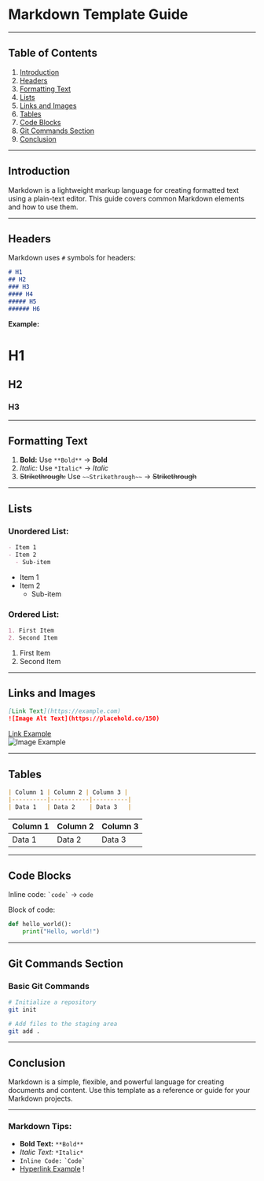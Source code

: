# **Markdown Template Guide**

---

## **Table of Contents**
1. [Introduction](#introduction)
2. [Headers](#headers)
3. [Formatting Text](#formatting-text)
4. [Lists](#lists)
5. [Links and Images](#links-and-images)
6. [Tables](#tables)
7. [Code Blocks](#code-blocks)
8. [Git Commands Section](#git-commands-section)
9. [Conclusion](#conclusion)

---

## **Introduction**
Markdown is a lightweight markup language for creating formatted text using a plain-text editor. This guide covers common Markdown elements and how to use them.

---

## **Headers**
Markdown uses `#` symbols for headers:
```markdown
# H1
## H2
### H3
#### H4
##### H5
###### H6
```
**Example:**
# H1
## H2
### H3

---

## **Formatting Text**
1. **Bold:** Use `**Bold**` → **Bold**
2. *Italic:* Use `*Italic*` → *Italic*
3. ~~Strikethrough:~~ Use `~~Strikethrough~~` → ~~Strikethrough~~

---

## **Lists**
### **Unordered List:**
```markdown
- Item 1
- Item 2
  - Sub-item
```
- Item 1
- Item 2
  - Sub-item

### **Ordered List:**
```markdown
1. First Item
2. Second Item
```
1. First Item
2. Second Item

---

## **Links and Images**
```markdown
[Link Text](https://example.com)
![Image Alt Text](https://placehold.co/150)
```
[Link Example](https://example.com)  
![Image Example](https://placehold.co/150)

---

## **Tables**
```markdown
| Column 1 | Column 2 | Column 3 |
|----------|-----------|----------|
| Data 1   | Data 2    | Data 3   |
```

| Column 1 | Column 2 | Column 3 |
|----------|-----------|----------|
| Data 1   | Data 2    | Data 3   |

---

## **Code Blocks**
Inline code: `` `code` `` → `code`

Block of code:
```python
def hello_world():
    print("Hello, world!")
```

---

## **Git Commands Section**
### **Basic Git Commands**
```bash
# Initialize a repository
git init

# Add files to the staging area
git add .
```

---

## **Conclusion**
Markdown is a simple, flexible, and powerful language for creating documents and content. Use this template as a reference or guide for your Markdown projects.

---

### **Markdown Tips:**
- **Bold Text:** `**Bold**`
- *Italic Text:* `*Italic*`
- `Inline Code:` `` `Code` ``
- [Hyperlink Example](https://example.com)
!

